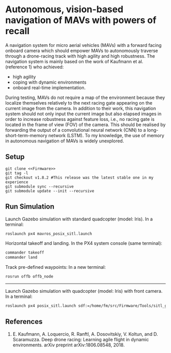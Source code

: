 # Autonomous, vision-based navigation of MAVs with powers of recall
A navigation system for micro aerial vehicles (MAVs) with a forward facing onboard camera which should empower MAVs to autonomously traverse through a drone-racing track with high agility and high robustness. The navigation system is mainly based on the work of Kaufmann et al. (reference 1) who achieved: 
- high agility
- coping with dynamic environments
- onboard real-time implementation.

During testing, MAVs do not require a map of the environment because they localize themselves relatively to the next racing gate appearing on the current image from the camera. In addition to their work, this navigation system should not only input the current image but also elapsed images in order to increase robustness against feature loss, i.e., no racing gate is located in the frame of view (FOV) of the camera. This should be realised by forwarding the output of a convolutional neural network (CNN) to a long-short-term-memory network (LSTM). To my knowledge, the use of memory in autonomous navigation of MAVs is widely unexplored.


## Setup
```git
git clone <<Firmware>>
git tag -l
git checkout v1.8.2 #This release was the latest stable one in my experience
git submodule sync --recursive
git submodule update --init --recursive
```


## Run Simulation
Launch Gazebo simulation with standard quadcopter (model: Iris). In a terminal:
```bash
roslaunch px4 mavros_posix_sitl.launch
```
Horizontal takeoff and landing. In the PX4 system console (same terminal):
```bash
commander takeoff
commander land
```
Track pre-defined waypoints: In a new terminal:
```bash
rosrun offb offb_node
```
---

Launch Gazebo simulation with quadcopter (model: Iris) with front camera. In a terminal:
```bash
roslaunch px4 posix_sitl.launch sdf:=/home/fm/src/Firmware/Tools/sitl_gazebo/models/iris_fpv_cam/iris_fpv_cam.sdf
```


## References
1. E. Kaufmann, A. Loquercio, R. Ranftl, A. Dosovitskiy, V. Koltun, and D. Scaramuzza. Deep drone racing: Learning agile flight in dynamic environments. arXiv preprint arXiv:1806.08548, 2018.
